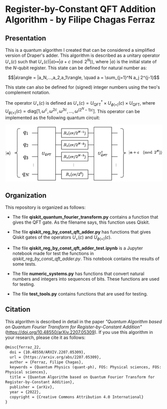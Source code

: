 # Register-by-Constant QFT Addition Algorithm - by Filipe Chagas Ferraz


## Presentation

This is a quantum algorithm I created that can be considered a simplified version of Draper's adder. This algorithm is described as a unitary operator $U_+(c)$ such that $U_+(c)|a\rangle \mapsto | a + c \pmod{2^N}\rangle$, where $|a\rangle$ is the initial state of the $N$-qubit register. This state can be defined for natural number as:

$$|a\rangle = |a_N,...,a_2,a_1\rangle, \quad a = \sum_{j=1}^N a_j 2^{j-1}$$

This state can also be defined for (signed) integer numbers using the two's complement notation.

The operator $U_+(c)$ is defined as $U_+(c) = U_\text{QFT}^\dagger \times U_{\phi(+)}(c) \times U_\text{QFT}$, where $U_{\phi(+)}(c) = \text{diag}[1, \omega^{c}, \omega^{2c}, \omega^{3c},...,\omega^{(2^N-1)c}]$. This operator can be implemented as the following quantum circuit:

![reg-by-const QFT adder](img/QAdder.png)

## Organization

This repository is organized as follows:

* The file **qiskit_quantum_fourier_transform.py** contains a function that gives the QFT gate. As the filename says, this function uses Qiskit.
* The file **qiskit_reg_by_const_qft_adder.py** has functions that gives Qiskit gates of the operators $U_+(c)$ and $U_{\phi(+)}(c)$.
* The file **qiskit_reg_by_const_qft_adder_test.ipynb** is a Jupyter notebook made for test the functions in *qiskit_reg_by_const_qft_adder.py*. This notebook contains the results of some tests.

* The file **numeric_systems.py** has functions that convert natural numbers and integers into sequences of bits. These functions are used for testing.

* The file **test_tools.py** contains functions that are used for testing.

## Citation

This algorithm is described in detail in the paper *"Quantum Algorithm based on Quantum Fourier Transform for Register-by-Constant Addition"* (https://doi.org/10.48550/arXiv.2207.05309). If you use this algorithm in your research, please cite it as follows:

```
@misc{ferraz_22,
  doi = {10.48550/ARXIV.2207.05309},
  url = {https://arxiv.org/abs/2207.05309},
  author = {Ferraz, Filipe Chagas},
  keywords = {Quantum Physics (quant-ph), FOS: Physical sciences, FOS: Physical sciences},
  title = {Quantum Algorithm based on Quantum Fourier Transform for Register-by-Constant Addition},
  publisher = {arXiv},
  year = {2022},
  copyright = {Creative Commons Attribution 4.0 International}
}
```
